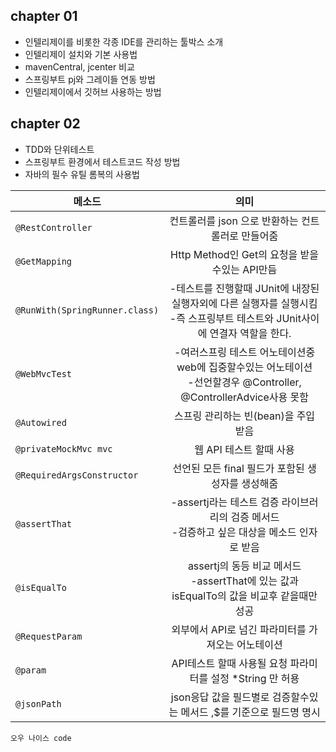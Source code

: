## chapter 01
- 인텔리제이를 비롯한 각종 IDE를 관리하는 툴박스 소개
- 인텔리제이 설치와 기본 사용법
- mavenCentral, jcenter 비교
- 스프링부트 pj와 그레이들 연동 방법
- 인텔리제이에서 깃허브 사용하는 방법 

## chapter 02
- TDD와 단위테스트
- 스프링부트 환경에서 테스트코드 작성 방법
- 자바의 필수 유틸 롬복의 사용법

메소드 | 의미 
    ---|:----:
    `@RestController` | 컨트롤러를 json 으로 반환하는 컨트롤러로 만들어줌 |
    `@GetMapping` | Http Method인 Get의 요청을 받을수있는 API만듬 |
    `@RunWith(SpringRunner.class)` | -테스트를 진행할때 JUnit에 내장된 실행자외에 다른 실행자를 실행시킴 <br>-즉 스프링부트 테스트와 JUnit사이에 연결자 역할을 한다.|
    `@WebMvcTest` | -여러스프링 테스트 어노테이션중 web에 집중할수있는 어노테이션 <br>-선언할경우 @Controller, @ControllerAdvice사용 못함|
    `@Autowired` | 스프링 관리하는 빈(bean)을 주입 받음 |
    `@privateMockMvc mvc` | 웹 API 테스트 할때 사용  |
    `@RequiredArgsConstructor` | 선언된 모든 final 필드가 포함된 생성자를 생성해줌 |
    `@assertThat` | -assertj라는 테스트 검증 라이브러리의 검증 메서드<br> -검증하고 싶은 대상을 메소드 인자로 받음
    `@isEqualTo` | assertj의 동등 비교 메서드<br> -assertThat에 있는 값과 isEqualTo의 값을 비교후 같을때만 성공  |
    `@RequestParam` | 외부에서 API로 넘긴 파라미터를 가져오는 어노테이션 |
    `@param` | API테스트 할때 사용될 요청 파라미터를 설정 *String 만 허용 |
    `@jsonPath` | json응답 값을 필드별로 검증할수있는 메서드 ,$를 기준으로 필드명 명시|

```
오우 나이스 code
``` 
